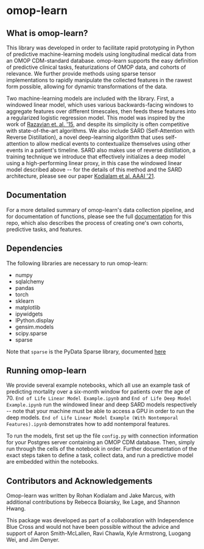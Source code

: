 # omop-learn

## What is omop-learn?

This library was developed in order to facilitate rapid prototyping in Python of predictive machine-learning models using longitudinal medical data from an OMOP CDM-standard database. omop-learn supports the easy definition of predictive clinical tasks, featurizations of OMOP data, and cohorts of relevance. We further provide methods using sparse tensor implementations to rapidly manipulate the collected features in the rawest form possible, allowing for dynamic transformations of the data.

Two machine-learning models are included with the library. First, a windowed linear model, which uses various backwards-facing windows to aggregate features over different timescales, then feeds these features into a regularized logistic regression model. This model was inspired by the work of [Razavian et. al. '15](https://people.csail.mit.edu/dsontag/papers/RazavianEtAl_BigData15.pdf), and despite its simplicity is often competitive with state-of-the-art algorithms. We also include SARD (Self-Attention with Reverse Distillation), a novel deep-learning algorithm that uses self-attention to allow medical events to contextualize themselves using other events in a patient's timeline. SARD also makes use of reverse distillation, a training technique we introduce that effectively initializes a deep model using a high-performing linear proxy, in this case the windowed linear model described above -- for the details of this method and the SARD architecture, please see our paper [Kodialam et al. AAAI '21](https://arxiv.org/abs/2007.05611).

## Documentation

For a more detailed summary of omop-learn's data collection pipeline, and for documentation of functions, please see the full [documentation](https://clinicalml.github.io/omop-learn/) for this repo, which also describes the process of creating one's own cohorts, predictive tasks, and features. 

## Dependencies

The following libraries are necessary to run omop-learn:

- numpy
- sqlalchemy
- pandas
- torch
- sklearn
- matplotlib
- ipywidgets
- IPython.display
- gensim.models
- scipy.sparse
- sparse 

Note that `sparse` is the PyData Sparse library, documented [here](https://sparse.pydata.org/en/stable/install.html)

## Running omop-learn

We provide several example notebooks, which all use an example task of predicting mortality over a six-month window for patients over the age of 70. `End of Life Linear Model Example.ipynb` and `End of Life Deep Model Example.ipynb` run the windowed linear and deep SARD models respectively -- note that your machine must be able to access a GPU in order to run the deep models. `End of Life Linear Model Example (With Nontemporal Features).ipynb` demonstrates how to add nontemporal features. 

To run the models, first set up the file `config.py` with connection information for your Postgres server containing an OMOP CDM database. Then, simply run through the cells of the notebook in order. Further documentation of the exact steps taken to define a task, collect data, and run a predictive model are embedded within the notebooks. 


## Contributors and Acknowledgements

Omop-learn was written by Rohan Kodialam and Jake Marcus, with additional contributions by Rebecca Boiarsky, Ike Lage, and Shannon Hwang.

This package was developed as part of a collaboration with Independence Blue Cross and would not have been possible without the advice and support of Aaron Smith-McLallen, Ravi Chawla, Kyle Armstrong, Luogang Wei, and Jim Denyer.
